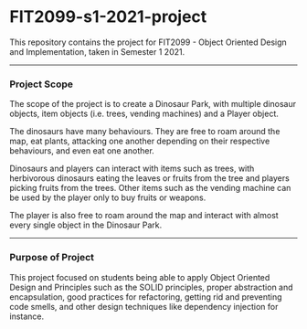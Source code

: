 # FIT2099-s1-2021-project

This repository contains the project for FIT2099 - Object Oriented Design and Implementation, taken in Semester 1 2021.

---

### Project Scope

The scope of the project is to create a Dinosaur Park, with multiple dinosaur objects, item objects (i.e. trees, vending machines) and a Player object.

The dinosaurs have many behaviours. They are free to roam around the map, eat plants, attacking one another depending on their respective behaviours, and even eat one another.

Dinosaurs and players can interact with items such as trees, with herbivorous dinosaurs eating the leaves or fruits from the tree and players picking fruits from the trees. Other items such as the vending machine can be used by the player only to buy fruits or weapons.

The player is also free to roam around the map and interact with almost every single object in the Dinosaur Park.

---

### Purpose of Project

This project focused on students being able to apply Object Oriented Design and Principles such as the SOLID principles, proper abstraction and encapsulation, good practices for refactoring, getting rid and preventing code smells, and other design techniques like dependency injection for instance.
